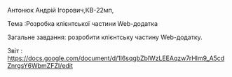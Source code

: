 Антонюк Андрій Ігорович,КВ-22мп,

Тема :Розробка клієнтської частини Web-додатка

Загальне завдання: розробити клієнтську частину Web-додатку.

Звіт : https://docs.google.com/document/d/1l6sqgbZblWzLEEAqzw7rHlm9_A5cdZnrgsY6WbmZFZI/edit
